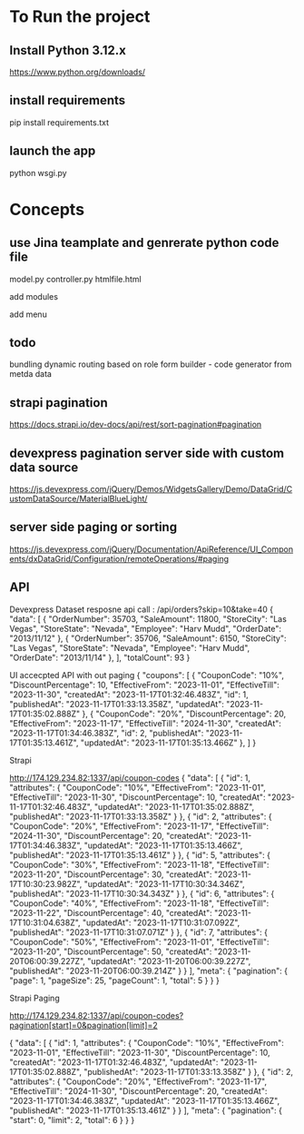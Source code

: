 # To Run the project 
## Install Python 3.12.x
https://www.python.org/downloads/
## install requirements 
pip install requirements.txt
## launch the app
python wsgi.py


# Concepts
## use Jina teamplate and genrerate python code file
model.py
controller.py
htmlfile.html

add modules

add menu 

## todo
bundling
dynamic routing based on role
form builder - code generator from metda data


## strapi pagination 
https://docs.strapi.io/dev-docs/api/rest/sort-pagination#pagination

## devexpress pagination server side with custom data source
https://js.devexpress.com/jQuery/Demos/WidgetsGallery/Demo/DataGrid/CustomDataSource/MaterialBlueLight/

## server side paging or sorting
https://js.devexpress.com/jQuery/Documentation/ApiReference/UI_Components/dxDataGrid/Configuration/remoteOperations/#paging

## API

Devexpress Dataset resposne 
api call : /api/orders?skip=10&take=40
{
    "data": [
        {
            "OrderNumber": 35703,
            "SaleAmount": 11800,
            "StoreCity": "Las Vegas",
            "StoreState": "Nevada",
            "Employee": "Harv Mudd",
            "OrderDate": "2013/11/12"
        },
        {
            "OrderNumber": 35706,
            "SaleAmount": 6150,
            "StoreCity": "Las Vegas",
            "StoreState": "Nevada",
            "Employee": "Harv Mudd",
            "OrderDate": "2013/11/14"
        },
    ],
    "totalCount": 93
}


UI accecpted API with out paging 
{
  "coupons": [
    {
      "CouponCode": "10%",
      "DiscountPercentage": 10,
      "EffectiveFrom": "2023-11-01",
      "EffectiveTill": "2023-11-30",
      "createdAt": "2023-11-17T01:32:46.483Z",
      "id": 1,
      "publishedAt": "2023-11-17T01:33:13.358Z",
      "updatedAt": "2023-11-17T01:35:02.888Z"
    },
    {
      "CouponCode": "20%",
      "DiscountPercentage": 20,
      "EffectiveFrom": "2023-11-17",
      "EffectiveTill": "2024-11-30",
      "createdAt": "2023-11-17T01:34:46.383Z",
      "id": 2,
      "publishedAt": "2023-11-17T01:35:13.461Z",
      "updatedAt": "2023-11-17T01:35:13.466Z"
    },
  ]
}


Strapi 

http://174.129.234.82:1337/api/coupon-codes
{
    "data": [
        {
            "id": 1,
            "attributes": {
                "CouponCode": "10%",
                "EffectiveFrom": "2023-11-01",
                "EffectiveTill": "2023-11-30",
                "DiscountPercentage": 10,
                "createdAt": "2023-11-17T01:32:46.483Z",
                "updatedAt": "2023-11-17T01:35:02.888Z",
                "publishedAt": "2023-11-17T01:33:13.358Z"
            }
        },
        {
            "id": 2,
            "attributes": {
                "CouponCode": "20%",
                "EffectiveFrom": "2023-11-17",
                "EffectiveTill": "2024-11-30",
                "DiscountPercentage": 20,
                "createdAt": "2023-11-17T01:34:46.383Z",
                "updatedAt": "2023-11-17T01:35:13.466Z",
                "publishedAt": "2023-11-17T01:35:13.461Z"
            }
        },
        {
            "id": 5,
            "attributes": {
                "CouponCode": "30%",
                "EffectiveFrom": "2023-11-18",
                "EffectiveTill": "2023-11-20",
                "DiscountPercentage": 30,
                "createdAt": "2023-11-17T10:30:23.982Z",
                "updatedAt": "2023-11-17T10:30:34.346Z",
                "publishedAt": "2023-11-17T10:30:34.343Z"
            }
        },
        {
            "id": 6,
            "attributes": {
                "CouponCode": "40%",
                "EffectiveFrom": "2023-11-18",
                "EffectiveTill": "2023-11-22",
                "DiscountPercentage": 40,
                "createdAt": "2023-11-17T10:31:04.638Z",
                "updatedAt": "2023-11-17T10:31:07.092Z",
                "publishedAt": "2023-11-17T10:31:07.071Z"
            }
        },
        {
            "id": 7,
            "attributes": {
                "CouponCode": "50%",
                "EffectiveFrom": "2023-11-01",
                "EffectiveTill": "2023-11-20",
                "DiscountPercentage": 50,
                "createdAt": "2023-11-20T06:00:39.227Z",
                "updatedAt": "2023-11-20T06:00:39.227Z",
                "publishedAt": "2023-11-20T06:00:39.214Z"
            }
        }
    ],
    "meta": {
        "pagination": {
            "page": 1,
            "pageSize": 25,
            "pageCount": 1,
            "total": 5
        }
    }
}


Strapi Paging

http://174.129.234.82:1337/api/coupon-codes?pagination[start]=0&pagination[limit]=2

{
    "data": [
        {
            "id": 1,
            "attributes": {
                "CouponCode": "10%",
                "EffectiveFrom": "2023-11-01",
                "EffectiveTill": "2023-11-30",
                "DiscountPercentage": 10,
                "createdAt": "2023-11-17T01:32:46.483Z",
                "updatedAt": "2023-11-17T01:35:02.888Z",
                "publishedAt": "2023-11-17T01:33:13.358Z"
            }
        },
        {
            "id": 2,
            "attributes": {
                "CouponCode": "20%",
                "EffectiveFrom": "2023-11-17",
                "EffectiveTill": "2024-11-30",
                "DiscountPercentage": 20,
                "createdAt": "2023-11-17T01:34:46.383Z",
                "updatedAt": "2023-11-17T01:35:13.466Z",
                "publishedAt": "2023-11-17T01:35:13.461Z"
            }
        }
    ],
    "meta": {
        "pagination": {
            "start": 0,
            "limit": 2,
            "total": 6
        }
    }
}